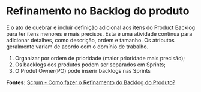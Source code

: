 # Refinamento no Backlog do produto

É o ato de quebrar e incluir definição adicional aos itens do Product Backlog para ter itens menores e mais precisos. Esta é uma atividade contínua para adicionar detalhes, como descrição, ordem e tamanho. Os atributos geralmente variam de acordo com o domínio de trabalho.

1. Organizar por ordem de prioridade (maior prioridade mais precisão);
2. Os backlogs dos produtos podem ser separados em Sprints; 
3. O Produt Owner(PO) pode inserir backlogs nas Sprints

**Fontes:** [Scrum - Como fazer o Refinamento do Backlog do Produto?](https://www.youtube.com/watch?v=487w504aVPo)
